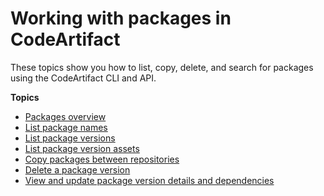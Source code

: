 # Working with packages in CodeArtifact<a name="packages"></a>

These topics show you how to list, copy, delete, and search for packages using the CodeArtifact CLI and API\.

**Topics**
+ [Packages overview](packages-overview.md)
+ [List package names](list-packages.md)
+ [List package versions](list-packages-versions.md)
+ [List package version assets](list-assets.md)
+ [Copy packages between repositories](copy-package.md)
+ [Delete a package version](delete-package.md)
+ [View and update package version details and dependencies](describe-package-version.md)